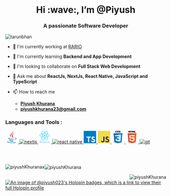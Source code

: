<h1 align="center">Hi :wave:, I’m @Piyush</h1>
<h3 align="center">A passionate Software Developer</h3>

<p align="left"> <img src="https://komarev.com/ghpvc/?username=tarunbhan&label=Profile%20views&color=0e75b6&style=flat" alt="tarunbhan" /> </p>

- :telescope: I'm currently working at [RARIO](https://www.rario.com/)

- :seedling: I'm currently learning **Backend and App Development**

- :dancers: I'm looking to collaborate on **Full Stack Web Development**

- :speech_balloon: Ask me about **ReactJs, NextJs, React Native, JavaScript and TypeScript**

- :mailbox: How to reach me 
  - **[Piyush Khurana](https://www.linkedin.com/in/piyush-khurana-98338b167/)**
  - **piyushkhurana23@gmail.com**

<h3 align="left">Languages and Tools : </h3>
<p align="left"> <a href="https://www.w3schools.com/java/" target="_blank" rel="noreferrer"> <img src="https://raw.githubusercontent.com/devicons/devicon/master/icons/java/java-original.svg" alt="java" width="40" height="40"/> </a>
<a href="https://nextjs.org/" target="_blank" rel="noreferrer"> <img src="https://cdn.worldvectorlogo.com/logos/nextjs-2.svg" alt="nextjs" width="40" height="40"/> </a>  
 <a href="https://reactjs.org/" target="_blank" rel="noreferrer"> <img src="https://raw.githubusercontent.com/devicons/devicon/master/icons/react/react-original-wordmark.svg" alt="react" width="40" height="40"/> </a>
  <a href="https://reactnative.dev/" target="_blank" rel="noreferrer">
  <img src="https://reactnative.dev/img/header_logo.svg" alt="react native" width="40" height="40"/>
</a>
<a href="https://www.typescriptlang.org/" target="_blank" rel="noreferrer"> <img src="https://raw.githubusercontent.com/devicons/devicon/master/icons/typescript/typescript-original.svg" alt="typescript" width="40" height="40"/> </a>
 <a href="https://developer.mozilla.org/en-US/docs/Web/JavaScript" target="_blank" rel="noreferrer"> <img src="https://raw.githubusercontent.com/devicons/devicon/master/icons/javascript/javascript-original.svg" alt="javascript" width="40" height="40"/> </a>
<a href="https://www.w3schools.com/css/" target="_blank" rel="noreferrer"> <img src="https://raw.githubusercontent.com/devicons/devicon/master/icons/css3/css3-original-wordmark.svg" alt="css3" width="40" height="40"/> </a> <a href="https://www.w3.org/html/" target="_blank" rel="noreferrer"> <img src="https://raw.githubusercontent.com/devicons/devicon/master/icons/html5/html5-original-wordmark.svg" alt="html5" width="40" height="40"/> </a>  
 <a href="https://git-scm.com/" target="_blank" rel="noreferrer"> <img src="https://www.vectorlogo.zone/logos/git-scm/git-scm-icon.svg" alt="git" width="40" height="40"/> </a> 
</p>
</br></br>
<p><img align="left" src="https://github-readme-stats.vercel.app/api/top-langs?username=piyush023&show_icons=true&locale=en&layout=compact" alt="piyushKhuranax" /></p>

<p><img align="center" src="https://github-readme-stats.vercel.app/api?username=piyush023&show_icons=true&locale=en" alt="piyushKhurana" /></p>

<p><img align="right" src="https://github-readme-streak-stats.herokuapp.com/?user=piyush023&theme=black-ice&hide_border=true&stroke=0000&background=060A0CD0" alt="piyushKhurana" /></p>

[![An image of @piyush023's Holopin badges, which is a link to view their full Holopin profile](https://holopin.me/piyush023)](https://holopin.io/@piyush023)
